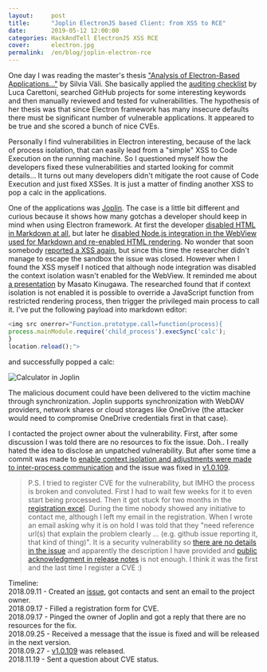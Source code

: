 ```yaml
---
layout:     post
title:      "Joplin ElectronJS based Client: from XSS to RCE"
date:       2019-05-12 12:00:00
categories: HackAndTell ElectronJS XSS RCE
cover:      electron.jpg
permalink:  /en/blog/joplin-electron-rce
---
```

One day I was reading the master's thesis ["Analysis of Electron-Based Applications..."](https://digi.lib.ttu.ee/i/file.php?DLID=9890&t=1) by Silvia Väli. She basically applied the [auditing checklist](https://www.blackhat.com/docs/us-17/thursday/us-17-Carettoni-Electronegativity-A-Study-Of-Electron-Security-wp.pdf) by Luca Carettoni, searched GitHub projects for some interesting keywords and then manually reviewed and tested for vulnerabilities. The hypothesis of her thesis was that since Electron framework has many insecure defaults there must be significant number of vulnerable applications. It appeared to be true and she scored a bunch of nice CVEs.

Personally I find vulnerabilities in Electron interesting, because of the lack of process isolation, that can easily lead from a "simple" XSS to Code Execution on the running machine. So I questioned myself how the developers fixed these vulnerabilities and started looking for commit details... It turns out many developers didn't mitigate the root cause of Code Execution and just fixed XSSes. It is just a matter of finding another XSS to pop a calc in the applications.

One of the applications was [Joplin](https://joplinapp.org/). The case is a little bit different and curious because it shows how many gotchas a developer should keep in mind when using Electron framework. At first the developer [disabled HTML in Markdown at all](https://github.com/laurent22/joplin/commit/494e235e18659574f836f84fcf9f4d4fcdcfcf89#diff-c90b6228d7bed30727231ebdafd07753), but later he [disabled Node.js integration in the WebView used for Markdown and re-enabled HTML rendering](https://github.com/laurent22/joplin/commit/df302206ddefae9b9e6164c16dcb501dc1c02b5e). No wonder that soon somebody [reported a XSS again](https://github.com/laurent22/joplin/issues/740), but since this time the researcher didn't manage to escape the sandbox the issue was closed. However when I found the XSS myself I noticed that although node integration was disabled the context isolation wasn't enabled for the WebView. It reminded me about [a presentation](https://speakerdeck.com/masatokinugawa/electron-abusing-the-lack-of-context-isolation-curecon-en) by Masato Kinugawa. The researched found that if context isolation is not enabled it is possible to override a JavaScript function from restricted rendering process, then trigger the privileged main process to call it. I've put the following payload into markdown editor:
```js
<img src onerror="Function.prototype.call=function(process){
process.mainModule.require('child_process').execSync('calc');
}
location.reload();">
```
and successfully popped a calc:

![Calculator in Joplin](joplin.png)

The malicious document could have been delivered to the victim machine through synchronization. Joplin supports synchronization with WebDAV providers, network shares or cloud storages like OneDrive (the attacker would need to compromise OneDrive credentials first in that case).

I contacted the project owner about the vulnerability. First, after some discussion I was told there are no resources to fix the issue. Doh.. I really hated the idea to disclose an unpatched vulnerability. But after some time a commit was made to [enable context isolation and adjustments were made to inter-process communication](https://github.com/laurent22/joplin/commit/72af5643828e8a220ea8ca5ff9831f42f01895b6) and the issue was fixed in [v1.0.109](https://github.com/laurent22/joplin/releases/tag/v1.0.109).

>P.S. I tried to register CVE for the vulnerability, but IMHO the process is broken and convoluted. First I had to wait few weeks for it to even start being processed. Then it got stuck for two months in the [registration excel](https://docs.google.com/spreadsheets/d/1PlDOsZ4Q36JU4Dz9zyBB2F3814dScppCRCe1muCT7JI). During the time nobody showed any initiative to contact me, although I left my email in the registration. When I wrote an email asking why it is on hold I was told that they "need reference url(s) that explain the problem clearly ... (e.g. github issue reporting it, that kind of thing)". It is a security vulnerability so [there are no details in the issue](https://github.com/laurent22/joplin/issues/789) and apparently the description I have provided and [public acknowledgment in release notes](https://github.com/laurent22/joplin/releases/tag/v1.0.109) is not enough. I think it was the first and the last time I register a CVE :)

Timeline:  
2018.09.11 - Created an [issue](https://github.com/laurent22/joplin/issues/789), got contacts and sent an email to the project owner.  
2018.09.17 - Filled a registration form for CVE.  
2018.09.17 - Pinged the owner of Joplin and got a reply that there are no resources for the fix.  
2018.09.25 - Received a message that the issue is fixed and will be released in the next version.  
2018.09.27 - [v1.0.109](https://github.com/laurent22/joplin/releases/tag/v1.0.109) was released.  
2018.11.19 - Sent a question about CVE status.  